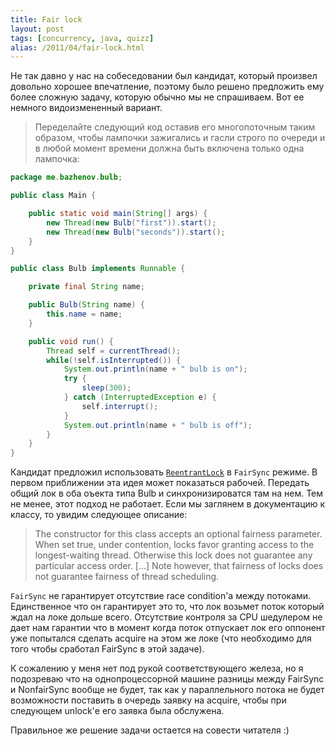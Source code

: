 ```yaml
---
title: Fair lock
layout: post
tags: [concurrency, java, quizz]
alias: /2011/04/fair-lock.html
---
```

Не так давно у нас на собеседовании был кандидат, который произвел довольно хорошее впечатление, поэтому было решено предложить ему более сложную задачу, которую обычно мы не спрашиваем. Вот ее немного видоизмененный вариант.

<!-- excerpt -->

> Переделайте следующий код оставив его многопоточным таким образом, чтобы лампочки зажигались и гасли строго по очереди и в любой момент времени должна быть включена только одна лампочка:

```java
package me.bazhenov.bulb;

public class Main {

	public static void main(String[] args) {
		new Thread(new Bulb("first")).start();
		new Thread(new Bulb("seconds")).start();
	}
}

public class Bulb implements Runnable {

	private final String name;

	public Bulb(String name) {
		this.name = name;
	}

	public void run() {
		Thread self = currentThread();
		while(!self.isInterrupted()) {
			System.out.println(name + " bulb is on");
			try {
				sleep(300);
			} catch (InterruptedException e) {
				self.interrupt();
			}
			System.out.println(name + " bulb is off");
		}
	}
}
```
	
Кандидат предложил использовать [`ReentrantLock`][ref-reentrant-lock] в `FairSync` режиме. В первом приближении эта идея может показаться рабочей. Передать общий лок в оба оъекта типа Bulb и синхронизироватся там на нем. Тем не менее, этот подход не работает. Если мы заглянем в документацию к классу, то увидим следующее описание:

> The constructor for this class accepts an optional fairness parameter. When set true, under contention, locks favor granting access to the longest-waiting thread. Otherwise this lock does not guarantee any particular access order. [...] Note however, that fairness of locks does not guarantee fairness of thread scheduling.

`FairSync` не гарантирует отсутствие race condition'а между потоками. Единственное что он гарантирует это то, что лок возьмет поток который ждал на локе дольше всего. Отсутствие контроля за CPU шедулером не дает нам гарантии что в момент когда поток отпускает лок его оппонент уже попытался сделать acquire на этом же локе (что необходимо для того чтобы сработал FairSync в этой задаче).

К сожалению у меня нет под рукой соответствующего железа, но я подозреваю что на однопроцессорной машине разницы между FairSync и NonfairSync вообще не будет, так как у параллельного потока не будет возможности поставить в очередь заявку на acquire, чтобы при следующем unlock'е его заявка была обслужена.

Правильное же решение задачи остается на совести читателя :)

[ref-reentrant-lock]: http://download.oracle.com/javase/1.5.0/docs/api/java/util/concurrent/locks/ReentrantLock.html